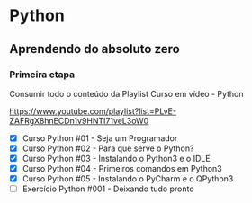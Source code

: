 # Python
## Aprendendo do absoluto zero
### Primeira etapa
Consumir todo o conteúdo da Playlist Curso em vídeo - Python

https://www.youtube.com/playlist?list=PLvE-ZAFRgX8hnECDn1v9HNTI71veL3oW0

- [x]  Curso Python #01 - Seja um Programador
- [x]  Curso Python #02 - Para que serve o Python?
- [x]  Curso Python #03 - Instalando o Python3 e o IDLE
- [x]  Curso Python #04 - Primeiros comandos em Python3
- [x] Curso Python #05 - Instalando o PyCharm e o QPython3
- [ ] Exercício Python #001 - Deixando tudo pronto
